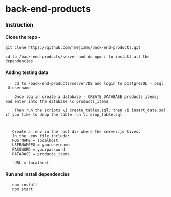 # back-end-products
### Instruction
#### Clone the repo - 
```git clone https://github.com/jmejiamu/back-end-products.git```


```cd to /back-end-products/server and do npm i to install all the dependencies ```

#### Adding testing data

```
    cd to /back-end-products/server/DB and login to postgreSQL - psql -U username

    Once log in create a database - CREATE DATABASE products_items; and enter into the database \c products_items

    Then run the scripts \i create_tables.sql, then \i insert_data.sql if you like to drop the table run \i drop_table.sql

```


#
```
   Create a .env in the root dir where the server.js lives. 
   In the .env file include:
   HOSTNAME = localhost
   USERNAMEPG = yourusername
   PASSWORD = yourpassword 
   DATABASE = products_items

    URL = localhost
```
#### Run and install dependencies
```
   npm install
   npm start
```


